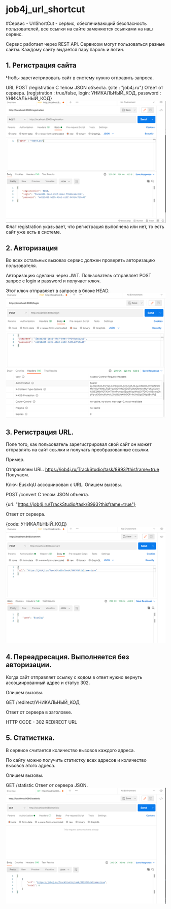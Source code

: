# job4j_url_shortcut
#Сервис - UrlShortCut - сервис, обеспечивающий безопасность пользователей, все ссылки на сайте заменяются ссылками на наш сервис.

Сервис работает через REST API.
Сервисом могут пользоваться разные сайты. Каждому сайту выдается пару пароль и логин.
## 1. Регистрация сайта

Чтобы зарегистрировать сайт в систему нужно отправить запроса.

URL
POST /registration
C телом JSON объекта.
{site : "job4j.ru"}
Ответ от сервера.
{registration : true/false, login: УНИКАЛЬНЫЙ_КОД, password : УНИКАЛЬНЫЙ_КОД}
![image](Screen/registration.png)
Флаг registration указывает, что регистрация выполнена или нет, то есть сайт уже есть в системе.

## 2. Авторизация
Во всех остальных вызовах сервис должен проверять авторизацию пользователя.

Авторизацию сделана через JWT. Пользователь отправляет POST запрос с login и password и получает ключ.

Этот ключ отправляет в запросе в блоке HEAD.
![image](Screen/login.png)

## 3. Регистрация URL.
Поле того, как пользователь зарегистрировал свой сайт он может отправлять на сайт ссылки и получать преобразованные ссылки.

Пример.

Отправляем URL.
https://job4j.ru/TrackStudio/task/8993?thisframe=true
Получаем.

Ключ EusxIqU ассоциирован с URL.
Опишем вызовы.

POST /convert C телом JSON объекта.

{url: "https://job4j.ru/TrackStudio/task/8993?thisframe=true"}

Ответ от сервера.

{code: УНИКАЛЬНЫЙ_КОД}
![image](Screen/convert.png)

## 4. Переадресация. Выполняется без авторизации.
Когда сайт отправляет ссылку с кодом в ответ нужно вернуть ассоциированный адрес и статус 302.

Опишем вызовы.

GET /redirect/УНИКАЛЬНЫЙ_КОД

Ответ от сервера в заголовке.

HTTP CODE - 302 REDIRECT URL

## 5. Статистика.
В сервисе считается количество вызовов каждого адреса.

По сайту можно получить статистку всех адресов и количество вызовов этого адреса.

Опишем вызовы.

GET /statistic Ответ от сервера JSON.
![image](Screen/statistic.png)
